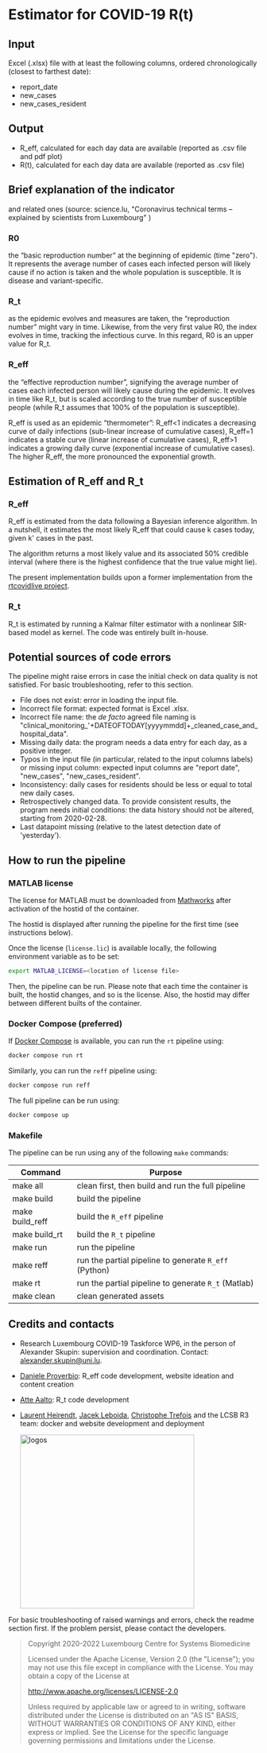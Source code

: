 # Estimator for COVID-19 R(t)

## Input

Excel (.xlsx) file with at least the following columns, ordered chronologically (closest to farthest date):

- report_date
- new_cases
- new_cases_resident

## Output

- R_eff, calculated for each day data are available (reported as .csv file and pdf plot)
- R(t), calculated for each day data are available (reported as .csv file)

## Brief explanation of the indicator

and related ones (source: science.lu, "Coronavirus technical terms – explained by scientists from Luxembourg" )

### R0

the “basic reproduction number” at the beginning of epidemic (time "zero"). It represents the average number of cases each infected person will likely cause if no action is taken and the whole population is susceptible. It is disease and variant-specific.

### R_t

as the epidemic evolves and measures are taken, the “reproduction number” might vary in time. Likewise, from the very first value R0, the index evolves in time, tracking the infectious curve. In this regard, R0 is an upper value for R_t.

### R_eff

the “effective reproduction number”, signifying the average number of cases each infected person will likely cause during the epidemic. It evolves in time like R_t, but is scaled according to the true number of susceptible people (while R_t assumes that 100% of the population is susceptible).

R_eff is used as an epidemic “thermometer”: R_eff<1 indicates a decreasing curve of daily infections (sub-linear increase of cumulative cases), R_eff=1 indicates a stable curve (linear increase of cumulative cases), R_eff>1 indicates a growing daily curve (exponential increase of cumulative cases). The higher R_eff, the more pronounced the exponential growth.

## Estimation of R_eff and R_t

### R_eff

R_eff is estimated from the data following a Bayesian inference algorithm. In a nutshell, it estimates the most likely R_eff that could cause k cases today, given k' cases in the past.

The algorithm returns a most likely value and its associated 50% credible interval (where there is the highest confidence that the true value might lie).

The present implementation builds upon a former implementation from the [rtcovidlive project](https://github.com/rtcovidlive/).

### R_t

R_t is estimated by running a Kalmar filter estimator with a nonlinear SIR-based model as kernel. The code was entirely built in-house.

## Potential sources of code errors
The pipeline might raise errors in case the initial check on data quality is not satisfied. For basic troubleshooting, refer to this section.

- File does not exist: error in loading the input file.
- Incorrect file format: expected format is Excel .xlsx.
- Incorrect file name: the _de facto_ agreed file naming is "clinical_monitoring_'+DATEOFTODAY[yyyymmdd]+_cleaned_case_and_hospital_data".
- Missing daily data: the program needs a data entry for each day, as a positive integer.
- Typos in the input file (in particular, related to the input columns labels) or missing input column: expected input columns are "report date", "new_cases", "new_cases_resident".
- Inconsistency: daily cases for residents should be less or equal to total new daily cases.
- Retrospectively changed data. To provide consistent results, the program needs initial conditions: the data history should not be altered, starting from 2020-02-28.
- Last datapoint missing (relative to the latest detection date of 'yesterday').


## How to run the pipeline


### MATLAB license

The license for MATLAB must be downloaded from [Mathworks](https://mathworks.com) after activation of the hostid of the container.

The hostid is displayed after running the pipeline for the first time (see instructions below).

Once the license (`license.lic`) is available locally, the following environment variable as to be set:

```bash
export MATLAB_LICENSE=<location of license file>
```

Then, the pipeline can be run. Please note that each time the container is built, the hostid changes, and so is the license.
Also, the hostid may differ between different builts of the container.

### Docker Compose (preferred)

If [Docker Compose](https://docs.docker.com/compose/) is available, you can run the `rt` pipeline using:

```bash
docker compose run rt
```

Similarly, you can run the `reff` pipeline using:

```bash
docker compose run reff
```

The full pipeline can be run using:

```bash
docker compose up
```

### Makefile

The pipeline can be run using any of the following `make` commands:

| Command         | Purpose                                               |
|-----------------|-------------------------------------------------------|
| make all        | clean first, then build and run the full pipeline     |
| make build      | build the pipeline                                    |
| make build_reff | build the `R_eff` pipeline                            |
| make build_rt   | build the `R_t` pipeline                              |
| make run        | run the pipeline                                      |
| make reff       | run the partial pipeline to generate `R_eff` (Python) |
| make rt         | run the partial pipeline to generate `R_t` (Matlab)   |
| make clean      | clean generated assets                                |

## Credits and contacts

- Research Luxembourg COVID-19 Taskforce WP6, in the person of Alexander Skupin: supervision and coordination. Contact: alexander.skupin@uni.lu.
- [Daniele Proverbio](https://github.com/daniele-proverbio): R_eff code development, website ideation and content creation
- [Atte Aalto](https://github.com/AtteAalto): R_t code development
- [Laurent Heirendt](https://github.com/laurentheirendt), [Jacek Leboida](https://github.com/jLebioda), [Christophe Trefois](https://github.com/trefex) and the LCSB R3 team: docker and website development and deployment

   <img src="https://github.com/ResearchLuxembourg/covid-19_reproductionNumber/blob/daniele-proverbio-patch-1/logos/logos.png" alt="logos" width="350"/>  


For basic troubleshooting of raised warnings and errors, check the readme section first.
If the problem persist, please contact the developers.

> Copyright 2020-2022 Luxembourg Centre for Systems Biomedicine
>
> Licensed under the Apache License, Version 2.0 (the "License");
> you may not use this file except in compliance with the License.
> You may obtain a copy of the License at
>
> http://www.apache.org/licenses/LICENSE-2.0
>
> Unless required by applicable law or agreed to in writing, software
> distributed under the License is distributed on an "AS IS" BASIS,
> WITHOUT WARRANTIES OR CONDITIONS OF ANY KIND, either express or implied.
> See the License for the specific language governing permissions and
> limitations under the License.
